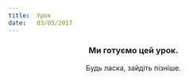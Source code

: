 ```yaml
---
title:  Урок
date:   03/05/2017
---
```


### <center>Ми готуємо цей урок.</center>
<center>Будь ласка, зайдіть пізніше.</center>